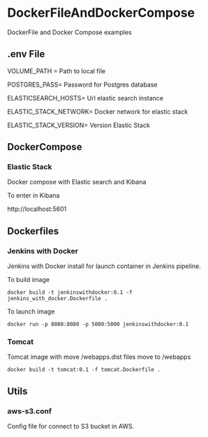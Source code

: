 # DockerFileAndDockerCompose
DockerFile and Docker Compose examples

## .env File

VOLUME_PATH = Path to local file 

POSTGRES_PASS= Password for Postgres database

ELASTICSEARCH_HOSTS= Url elastic search instance

ELASTIC_STACK_NETWORK= Docker network for elastic stack

ELASTIC_STACK_VERSION= Version Elastic Stack


## DockerCompose

### Elastic Stack

Docker compose with Elastic search and Kibana

To enter in Kibana

http://localhost:5601

## Dockerfiles

### Jenkins with Docker

Jenkins with Docker install for launch container in Jenkins pipeline.

To build image

`docker build -t jenkinswithdocker:0.1 -f jenkins_with_docker.Dockerfile . `

To launch image

`docker run -p 8080:8080 -p 5000:5000 jenkinswithdocker:0.1`

### Tomcat

Tomcat image with move /webapps.dist files move to /webapps

`docker build -t tomcat:0.1 -f tomcat.Dockerfile . `


## Utils

### aws-s3.conf

Config file for connect to S3 bucket in AWS.